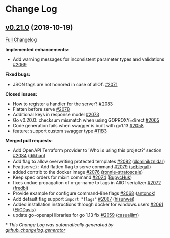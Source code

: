 # Change Log

## [v0.21.0](https://github.com/thetreep/go-swagger/tree/v0.21.0) (2019-10-19)

[Full Changelog](https://github.com/thetreep/go-swagger/compare/v0.20.1...v0.21.0)

**Implemented enhancements:**

- Add warning messages for inconsistent parameter types and validations [\#2069](https://github.com/thetreep/go-swagger/issues/2069)

**Fixed bugs:**

- JSON tags are not honored in case of allOf. [\#2071](https://github.com/thetreep/go-swagger/issues/2071)

**Closed issues:**

- How to register a handler for the server? [\#2083](https://github.com/thetreep/go-swagger/issues/2083)
- Flatten before serve [\#2078](https://github.com/thetreep/go-swagger/issues/2078)
- Additional keys in response model [\#2073](https://github.com/thetreep/go-swagger/issues/2073)
- Go v0.20.0: checksum mismatch when using GOPROXY=direct [\#2065](https://github.com/thetreep/go-swagger/issues/2065)
- Code generation fails when swagger is built with go1.13 [\#2058](https://github.com/thetreep/go-swagger/issues/2058)
- feature: support custom swagger type [\#1183](https://github.com/thetreep/go-swagger/issues/1183)

**Merged pull requests:**

- Add OpenAPI Terraform provider to 'Who is using this project?' section [\#2084](https://github.com/thetreep/go-swagger/pull/2084) ([dikhan](https://github.com/dikhan))
- Add flag to allow overwriting protected templates [\#2082](https://github.com/thetreep/go-swagger/pull/2082) ([dominikznidar](https://github.com/dominikznidar))
- Feat\(serve\) : Add flatten flag to serve command [\#2079](https://github.com/thetreep/go-swagger/pull/2079) ([seblegall](https://github.com/seblegall))
- added contrib to the docker image [\#2076](https://github.com/thetreep/go-swagger/pull/2076) ([ronnie-stratoscale](https://github.com/ronnie-stratoscale))
- Keep spec orders for mixin command [\#2074](https://github.com/thetreep/go-swagger/pull/2074) ([BupycHuk](https://github.com/BupycHuk))
- fixes undue propagation of x-go-name to tags in AllOf serializer [\#2072](https://github.com/thetreep/go-swagger/pull/2072) ([fredbi](https://github.com/fredbi))
- Provide example for configure command-line flags [\#2068](https://github.com/thetreep/go-swagger/pull/2068) ([antonok](https://github.com/antonok))
- Add default flag support  `import "flags"` [\#2067](https://github.com/thetreep/go-swagger/pull/2067) ([hisunwei](https://github.com/hisunwei))
- Added installation instructions through docker for windows users [\#2061](https://github.com/thetreep/go-swagger/pull/2061) ([EliCDavis](https://github.com/EliCDavis))
- update go-openapi libraries for go 1.13 fix [\#2059](https://github.com/thetreep/go-swagger/pull/2059) ([casualjim](https://github.com/casualjim))



\* *This Change Log was automatically generated by [github_changelog_generator](https://github.com/skywinder/Github-Changelog-Generator)*
